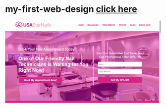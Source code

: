 # my-first-web-design [click here](https://nilopeligro.github.io/my-first-web-design/index.html)
<img src="/first-web-design.png"/>
